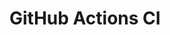 # GitHub Actions CI






















































































































































































































































































































































































































































































































































































































































































































































































































































































































































































































































































































































































































































































































































































































































































































































































































































































































































































































































































































































































